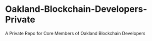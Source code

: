 # Oakland-Blockchain-Developers-Private
A Private Repo for Core Members of Oakland Blockchain Developers
